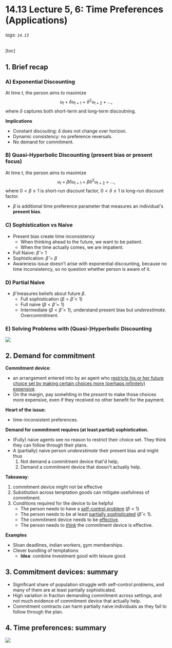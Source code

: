 # 14.13 Lecture 5, 6: Time Preferences (Applications)
###### tags: `14.13`
[toc]

## 1. Brief recap
### A) Exponential Discounting
 
At time $t$, the person aims to maximize 
$$u_t + \delta u_{t+1} + \delta^2 u_{t+2} + \dots ,$$
where $\delta$ captures both short-term and long-term discoutning.
 
**Implications**
 * Constant discouting: $\delta$ does not change over horizon.
 * Dynamic consistency: no preference reversals.
 * No demand for commitment.
 
### B) Quasi-Hyperbolic Discounting (present bias or present focus)
At time $t$, the person aims to maximize 
$$u_t + \beta \delta u_{t+1} + \beta \delta^2 u_{t+2} + \dots ,$$
where $0 < \beta \leq 1$ is short-run discount factor, $0 < \delta \leq 1$ is long-run discount factor. 
* $\beta$ is additional time preference parameter that measures an individual's **present bias**.
 
### C) Sophistication vs Naive
* Present bias create time inconsistency
    * When thinking ahead to the future, we want to be patient.
    * When the time actually comes, we are impatient.
* Full Naive: $\hat{\beta} = 1$
* Sophistication: $\hat{\beta} = \beta$
* Awareness issue doesn't arise with exponential discounting, because no time inconsistency, so no question whether person is aware of it.

### D) Partial Naive
* $\hat{\beta}$ measures beliefs about future $\beta$.
    * Full sophistication ($\beta = \hat{\beta} < 1$)
    * Full naive ($\beta < \hat{\beta} = 1$)
    * Intermediate ($\beta < \hat{\beta} < 1$), understand present bias but *underestimate*. Overcommitment.
    
### E) Solving Problems with (Quasi-)Hyperbolic Discounting
 ![](https://i.imgur.com/HdVAIdb.png)

## 2. Demand for commitment
**Commitment device**: 
* an arrangement entered into by an agent who <u>restricts his or her future choice set by making certain choices more (perhaps infinitely) expensive</u>.
* On the margin, pay somehting in the *present* to make those choices more expensive, even if they received no other benefit for the payment.

**Heart of the issue:** 
* time-inconsistent preferences. 

**Demand for commitment requires (at least partial) sophistication.**
* (Fully) naive agents see no reason to restrict their choice set. They think they can follow through their plans.
* A (partially) naive person *underestimate* their present bias and might thus
    1. Not demand a commitment device that'd help;
    2. Demand a commitment device that doesn't actually help.
 
**Takeaway**: 
 1. commitment device might not be effective
 2. Substitution across temptation goods can mitigate usefulness of commitment.
 3. Conditions required for the device to be helpful
     * The person needs to have a <u>self-control problem</u> ($\beta < 1$)
     * The person needs to be at least <u>partially sophisticated</u> ($\hat{\beta} < 1$).
     * The commitment device needs to be <u>effective</u>.
     * The person needs to <u>*think*</u> the commitment device is effective.
         
**Examples**
* Sloan deadlines, indian workers, gym memberships.
* Clever bundling of temptations
    * **Idea**: combine investment good with leisure good.
    
## 3. Commitment devices: summary
* Significant share of population struggle with self-control problems, and many of them are at least partially sophisticated.
* High variation in fraction demanding commitment across settings, and not much evidence of commitment device that actually help.
* Commitment contracts can harm partially naive individuals as they fail to follow through the plan.

## 4. Time preferences: summary
![](https://i.imgur.com/FpFtKd7.png)